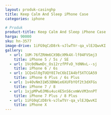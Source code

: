 ```yaml
---
layout: produk-casinghp
title: Keep Calm And Sleep iPhone Case
categories: iphone

# Produk
product-title: Keep Calm And Sleep iPhone Case
harga: 90000
sku: hn-3577
image-drive: 1iFG9qCzD8rk-vJlwTVr-qa_vlEJQwvKI
gallery:
  - url: 1UM-76fZRHm6CX9BcXMk4X-lf04FVSmj3
    title: iPhone 5 / 5s / SE
  - url: 1Vc0dNwmDc_Os12rzfPFvD_YdNNvL--sj
    title: iPhone 6 / 6s
  - url: 1CQxGl0gTUQY0I7eC6bIIA4bf5XTCGA59
    title: iPhone 6 Plus / 6s Plus
  - url: 1v4OvNm31W53BNWie6XUFbYOf2t3dXFGs
    title: iPhone 7 / 8
  - url: 1xjpMPwOJM6u4uc4E5nS6cvmWvVM3nnPT
    title: iPhone 7 Plus / 8 Plus
  - url: 1iFG9qCzD8rk-vJlwTVr-qa_vlEJQwvKI
    title: iPhone X
---
```


